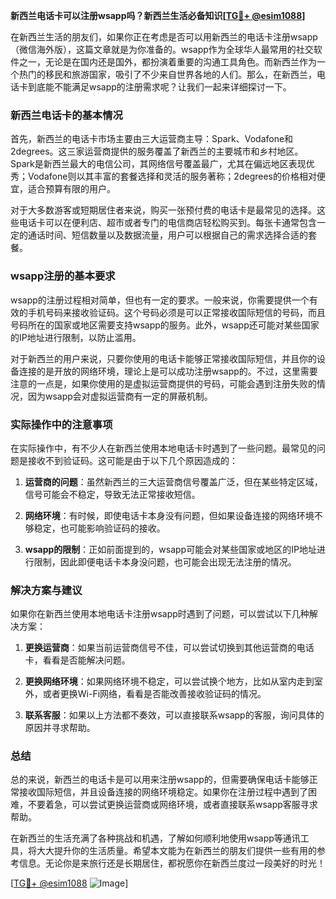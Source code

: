 **新西兰电话卡可以注册wsapp吗？新西兰生活必备知识[[TG💪+ @esim1088](https://t.me/s/esim1088)]**

在新西兰生活的朋友们，如果你正在考虑是否可以用新西兰的电话卡注册wsapp（微信海外版），这篇文章就是为你准备的。wsapp作为全球华人最常用的社交软件之一，无论是在国内还是国外，都扮演着重要的沟通工具角色。而新西兰作为一个热门的移民和旅游国家，吸引了不少来自世界各地的人们。那么，在新西兰，电话卡到底能不能满足wsapp的注册需求呢？让我们一起来详细探讨一下。

### 新西兰电话卡的基本情况

首先，新西兰的电话卡市场主要由三大运营商主导：Spark、Vodafone和2degrees。这三家运营商提供的服务覆盖了新西兰的主要城市和乡村地区。Spark是新西兰最大的电信公司，其网络信号覆盖最广，尤其在偏远地区表现优秀；Vodafone则以其丰富的套餐选择和灵活的服务著称；2degrees的价格相对便宜，适合预算有限的用户。

对于大多数游客或短期居住者来说，购买一张预付费的电话卡是最常见的选择。这些电话卡可以在便利店、超市或者专门的电信商店轻松购买到。每张卡通常包含一定的通话时间、短信数量以及数据流量，用户可以根据自己的需求选择合适的套餐。

### wsapp注册的基本要求

wsapp的注册过程相对简单，但也有一定的要求。一般来说，你需要提供一个有效的手机号码来接收验证码。这个号码必须是可以正常接收国际短信的号码，而且号码所在的国家或地区需要支持wsapp的服务。此外，wsapp还可能对某些国家的IP地址进行限制，以防止滥用。

对于新西兰的用户来说，只要你使用的电话卡能够正常接收国际短信，并且你的设备连接的是开放的网络环境，理论上是可以成功注册wsapp的。不过，这里需要注意的一点是，如果你使用的是虚拟运营商提供的号码，可能会遇到注册失败的情况，因为wsapp会对虚拟运营商有一定的屏蔽机制。

### 实际操作中的注意事项

在实际操作中，有不少人在新西兰使用本地电话卡时遇到了一些问题。最常见的问题是接收不到验证码。这可能是由于以下几个原因造成的：

1. **运营商的问题**：虽然新西兰的三大运营商信号覆盖广泛，但在某些特定区域，信号可能会不稳定，导致无法正常接收短信。
   
2. **网络环境**：有时候，即使电话卡本身没有问题，但如果设备连接的网络环境不够稳定，也可能影响验证码的接收。

3. **wsapp的限制**：正如前面提到的，wsapp可能会对某些国家或地区的IP地址进行限制，因此即便电话卡本身没问题，也可能会出现无法注册的情况。

### 解决方案与建议

如果你在新西兰使用本地电话卡注册wsapp时遇到了问题，可以尝试以下几种解决方案：

1. **更换运营商**：如果当前运营商信号不佳，可以尝试切换到其他运营商的电话卡，看看是否能解决问题。

2. **更换网络环境**：如果网络环境不稳定，可以尝试换个地方，比如从室内走到室外，或者更换Wi-Fi网络，看看是否能改善接收验证码的情况。

3. **联系客服**：如果以上方法都不奏效，可以直接联系wsapp的客服，询问具体的原因并寻求帮助。

### 总结

总的来说，新西兰的电话卡是可以用来注册wsapp的，但需要确保电话卡能够正常接收国际短信，并且设备连接的网络环境稳定。如果你在注册过程中遇到了困难，不要着急，可以尝试更换运营商或网络环境，或者直接联系wsapp客服寻求帮助。

在新西兰的生活充满了各种挑战和机遇，了解如何顺利地使用wsapp等通讯工具，将大大提升你的生活质量。希望本文能为在新西兰的朋友们提供一些有用的参考信息。无论你是来旅行还是长期居住，都祝愿你在新西兰度过一段美好的时光！

[[TG💪+ @esim1088](https://t.me/s/esim1088) ![Image](https://i.postimg.cc/4NQfJmqS/Snipaste-2025-05-13-00-14-12.png)]